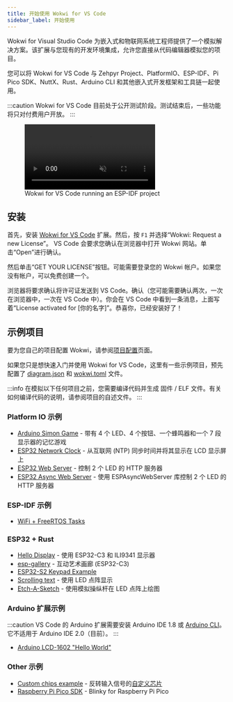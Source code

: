 ```yaml
---
title: 开始使用 Wokwi for VS Code
sidebar_label: 开始使用
---
```


Wokwi for Visual Studio Code 为嵌入式和物联网系统工程师提供了一个模拟解决方案。该扩展与您现有的开发环境集成，允许您直接从代码编辑器模拟您的项目。

您可以将 Wokwi for VS Code 与 Zehpyr Project、PlatformIO、ESP-IDF、Pi Pico SDK、NuttX、Rust、Arduino CLI 和其他嵌入式开发框架和工具链一起使用。

:::caution
Wokwi for VS Code 目前处于公开测试阶段。测试结束后，一些功能将只对付费用户开放。
:::

<figure>
  <video src="https://wokwi.github.io/video-assets/vscode/wokwi-vscode-1s.mp4" autoPlay muted loop style={{width:'100%'}}></video>
  <figcaption>Wokwi for VS Code running an ESP-IDF project</figcaption>
</figure>

## 安装

首先，安装 [Wokwi for VS Code](https://marketplace.visualstudio.com/items?itemName=wokwi.wokwi-vscode) 扩展。然后，按 `F1` 并选择“Wokwi: Request a new License”。 VS Code 会要求您确认在浏览器中打开 Wokwi 网站。单击“Open”进行确认。

然后单击“GET YOUR LICENSE”按钮。可能需要登录您的 Wokwi 帐户。如果您没有帐户，可以免费创建一个。

浏览器将要求确认将许可证发送到 VS Code。确认（您可能需要确认两次，一次在浏览器中，一次在 VS Code 中）。你会在 VS Code 中看到一条消息，上面写着“License activated for [你的名字]”。恭喜你，已经安装好了！

## 示例项目

要为您自己的项目配置 Wokwi，请参阅[项目配置](./project-config)页面。

如果您只是想快速入门并使用 Wokwi for VS Code，这里有一些示例项目，预先配置了 [diagram.json](../diagram-format) 和 [wokwi.toml](./project-config) 文件。

:::info
在模拟以下任何项目之前，您需要编译代码并生成 固件 / ELF 文件。有关如何编译代码的说明，请参阅项目的自述文件。
:::

### Platform IO 示例

- [Arduino Simon Game](https://github.com/wokwi/arduino-simon-game) - 带有 4 个 LED、4 个按钮、一个蜂鸣器和一个 7 段显示器的记忆游戏
- [ESP32 Network Clock](https://github.com/wokwi/esp32-ntp-clock) - 从互联网 (NTP) 同步时间并将其显示在 LCD 显示屏上
- [ESP32 Web Server](https://github.com/wokwi/esp32-http-server) - 控制 2 个 LED 的 HTTP 服务器
- [ESP32 Async Web Server](https://github.com/wokwi/esp32-async-web-server-example) - 使用 ESPAsyncWebServer 库控制 2 个 LED 的 HTTP 服务器

### ESP-IDF 示例

- [WiFi + FreeRTOS Tasks](https://github.com/wokwi/esp32-idf-hello-wifi)

### ESP32 + Rust

- [Hello Display](https://github.com/playfulFence/esp-hello-display/tree/feature/vscode-wokwi) - 使用 ESP32-C3 和 ILI9341 显示器
- [esp-gallery](https://github.com/playfulFence/esp-gallery) - 互动艺术画廊 (ESP32-C3)
- [ESP32-S2 Keypad Example](https://github.com/playfulFence/esp-keypad-example/tree/feature/vscode-wokwi)
- [Scrolling text](https://github.com/playfulFence/esp-rolling-stone) - 使用 LED 点阵显示
- [Etch-A-Sketch](https://github.com/playfulFence/esp-etch-a-sketch) - 使用模拟操纵杆在 LED 点阵上绘图

### Arduino 扩展示例

:::caution
VS Code 的 Arduino 扩展需要安装 Arduino IDE 1.8 或 [Arduino CLI](https://github.com/microsoft/vscode-arduino/issues/1477#issuecomment-1278699661)。它不适用于 Arduino IDE 2.0（目前）。
:::

- [Arduino LCD-1602 "Hello World"](https://github.com/wokwi/arduino-lcd-helloworld)

### Other 示例

- [Custom chips example](https://github.com/wokwi/inverter-chip) - 反转输入信号的[自定义芯片](../chips-api/getting-started)
- [Raspberry Pi Pico SDK](https://github.com/wokwi/pico-sdk-blink) - Blinky for Raspberry Pi Pico
